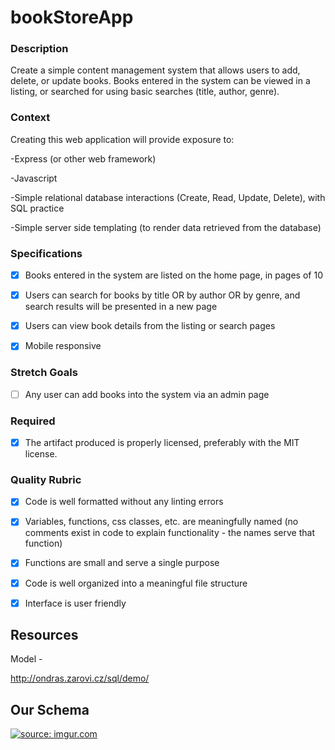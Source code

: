 # bookStoreApp

### Description

Create a simple content management system that allows users to add, delete, or update books. Books entered in the system can be viewed in a listing, or searched for using basic searches (title, author, genre).

### Context

Creating this web application will provide exposure to:

-Express (or other web framework)

-Javascript

-Simple relational database interactions (Create, Read, Update, Delete), with SQL practice

-Simple server side templating (to render data retrieved from the database)

### Specifications

-[X] Books entered in the system are listed on the home page, in pages of 10

-[X] Users can search for books by title OR by author OR by genre, and search results will be presented in a new page

-[X] Users can view book details from the listing or search pages

-[X] Mobile responsive

### Stretch Goals

-[ ] Any user can add books into the system via an admin page

### Required

-[X] The artifact produced is properly licensed, preferably with the MIT license. 

### Quality Rubric

-[X] Code is well formatted without any linting errors

-[X] Variables, functions, css classes, etc. are meaningfully named (no comments exist in code to explain functionality - the names serve that function)

-[X] Functions are small and serve a single purpose

-[X] Code is well organized into a meaningful file structure

-[X] Interface is user friendly 


## Resources

Model -

http://ondras.zarovi.cz/sql/demo/








## Our Schema

<a href="http://imgur.com/qLZwNS5"><img src="http://i.imgur.com/qLZwNS5.png" title="source: imgur.com" /></a>

